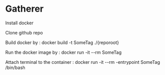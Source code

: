 # Gatherer
Install docker

Clone github repo 

Build docker by : docker build -t SomeTag ./{reporoot}

Run the docker image by : docker run -it --rm SomeTag

Attach terminal to the container : docker run -it --rm -entrypoint SomeTag /bin/bash
  
